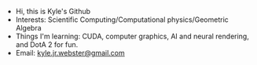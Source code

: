 - Hi, this is Kyle's Github
- Interests: Scientific Computing/Computational physics/Geometric Algebra
- Things I'm learning: CUDA, computer graphics, AI and neural rendering, and DotA 2 for fun.
- Email: kyle.jr.webster@gmail.com
